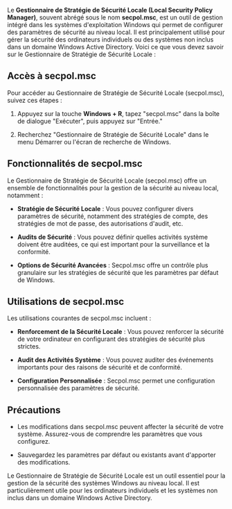 
Le **Gestionnaire de Stratégie de Sécurité Locale (Local Security Policy Manager)**, souvent abrégé sous le nom **secpol.msc**, est un outil de gestion intégré dans les systèmes d'exploitation Windows qui permet de configurer des paramètres de sécurité au niveau local. Il est principalement utilisé pour gérer la sécurité des ordinateurs individuels ou des systèmes non inclus dans un domaine Windows Active Directory. Voici ce que vous devez savoir sur le Gestionnaire de Stratégie de Sécurité Locale :

## Accès à secpol.msc

Pour accéder au Gestionnaire de Stratégie de Sécurité Locale (secpol.msc), suivez ces étapes :

1. Appuyez sur la touche **Windows + R**, tapez "secpol.msc" dans la boîte de dialogue "Exécuter", puis appuyez sur "Entrée."

2. Recherchez "Gestionnaire de Stratégie de Sécurité Locale" dans le menu Démarrer ou l'écran de recherche de Windows.

## Fonctionnalités de secpol.msc

Le Gestionnaire de Stratégie de Sécurité Locale (secpol.msc) offre un ensemble de fonctionnalités pour la gestion de la sécurité au niveau local, notamment :

- **Stratégie de Sécurité Locale** : Vous pouvez configurer divers paramètres de sécurité, notamment des stratégies de compte, des stratégies de mot de passe, des autorisations d'audit, etc.

- **Audits de Sécurité** : Vous pouvez définir quelles activités système doivent être auditées, ce qui est important pour la surveillance et la conformité.

- **Options de Sécurité Avancées** : Secpol.msc offre un contrôle plus granulaire sur les stratégies de sécurité que les paramètres par défaut de Windows.

## Utilisations de secpol.msc

Les utilisations courantes de secpol.msc incluent :

- **Renforcement de la Sécurité Locale** : Vous pouvez renforcer la sécurité de votre ordinateur en configurant des stratégies de sécurité plus strictes.

- **Audit des Activités Système** : Vous pouvez auditer des événements importants pour des raisons de sécurité et de conformité.

- **Configuration Personnalisée** : Secpol.msc permet une configuration personnalisée des paramètres de sécurité.

## Précautions

- Les modifications dans secpol.msc peuvent affecter la sécurité de votre système. Assurez-vous de comprendre les paramètres que vous configurez.

- Sauvegardez les paramètres par défaut ou existants avant d'apporter des modifications.

Le Gestionnaire de Stratégie de Sécurité Locale est un outil essentiel pour la gestion de la sécurité des systèmes Windows au niveau local. Il est particulièrement utile pour les ordinateurs individuels et les systèmes non inclus dans un domaine Windows Active Directory.

